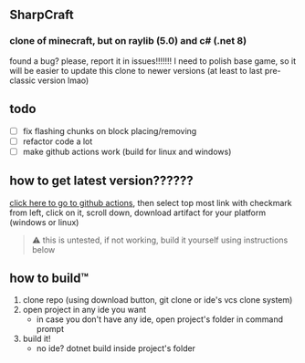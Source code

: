 ﻿## SharpCraft
### clone of minecraft, but on raylib (5.0) and c# (.net 8)

found a bug? please, report it in issues!!!!!!!
I need to polish base game, so it will be easier to update this clone
to newer versions (at least to last pre-classic version lmao)

## todo
- [ ] fix flashing chunks on block placing/removing
- [ ] refactor code a lot
- [ ] make github actions work (build for linux and windows)

## how to get latest version??????
[click here to go to github actions](https://github.com/danilwhale/SharpCraft/actions/),
then select top most link with checkmark from left, click on it, scroll down, download artifact for your platform (windows or linux)
> ⚠️ this is untested, if not working, build it yourself using instructions below

## how to build™
1. clone repo (using download button, git clone or ide's vcs clone system)
2. open project in any ide you want
   - in case you don't have any ide, open project's folder in command prompt
3. build it!
   - no ide? dotnet build inside project's folder
